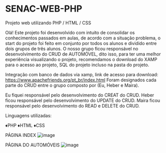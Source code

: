 # SENAC-WEB-PHP
Projeto web utilizando PHP / HTML / CSS 

Olá!
Este projeto foi desenvolvido com intuito de consolidar os conhecimentos passados em aulas, de acordo com a situação problema, o start do projeto foi feito em conjunto por todos os alunos e dividido entre dois grupos de três alunos.
O nosso grupo ficou responsável no desenvolvimento do CRUD de AUTOMÓVEL, dito isso, para ter uma melhor experiência visualizando o projeto, recomendamos o download do XAMP para o acesso ao projeto, SQL do projeto incluso na pasta do projeto. 

Integração com banco de dados via xamp, link de acesso para download: https://www.apachefriends.org/pt_br/index.html
Foram designados cada parte do CRUD entre o grupo composto por (Eu, Heber e Maira).

Eu fiquei responsável pelo desenvolvimento do CREAT do CRUD.
Heber ficou responsável pelo desenvolvimento do UPDATE do CRUD.
Maira ficou responsável pelo desenvolvimento do READ e DELETE do CRUD.


Linguagens utilizadas:

♦PHP
♦HTML
♦CSS

PÁGINA INDEX
![image](https://user-images.githubusercontent.com/112984148/221013898-b5ccbedb-7f5d-42af-8883-dd322173ffe6.png)


PÁGINA DO AUTOMÓVEIS
![image](https://user-images.githubusercontent.com/112984148/221013681-55723d01-cba8-4b0c-9f4a-4a710bd15743.png)
